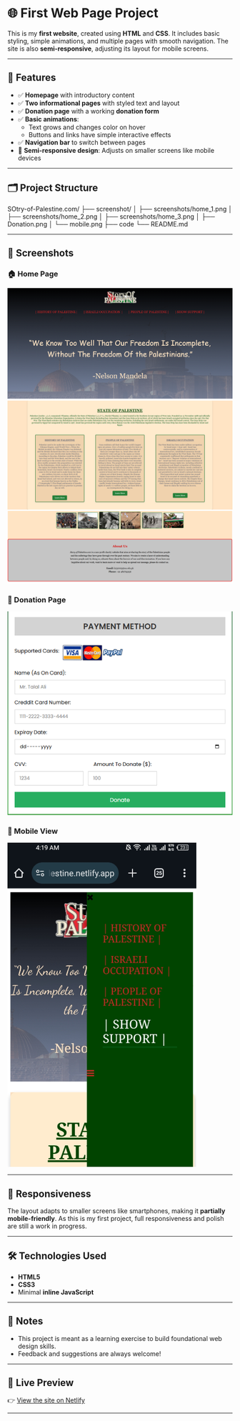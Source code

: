 # 🌐 First Web Page Project

This is my **first website**, created using **HTML** and **CSS**. It includes basic styling, simple animations, and multiple pages with smooth navigation. The site is also **semi-responsive**, adjusting its layout for mobile screens.

---

## 🚀 Features

- ✅ **Homepage** with introductory content
- ✅ **Two informational pages** with styled text and layout
- ✅ **Donation page** with a working **donation form**
- ✅ **Basic animations**:
  - Text grows and changes color on hover
  - Buttons and links have simple interactive effects
- ✅ **Navigation bar** to switch between pages
- 📱 **Semi-responsive design**: Adjusts on smaller screens like mobile devices

---

## 🗂️ Project Structure

SOtry-of-Palestine.com/
├── screenshot/
│   ├── screenshots/home_1.png
│   ├── screenshots/home_2.png
│   ├── screenshots/home_3.png
│   ├── Donation.png
│   └── mobile.png
├── code
└── README.md

---

## 📸 Screenshots

### 🏠 Home Page
![Home Page 1](screenshots/home_1.png)  
![Home Page 2](screenshots/home_2.png)  
![Home Page 3](screenshots/home_3.png)  

### 💸 Donation Page
![Donation Page](screenshots/donation.png)

### 📱 Mobile View
![Mobile View](screenshots/mobile.png)

---

## 📱 Responsiveness

The layout adapts to smaller screens like smartphones, making it **partially mobile-friendly**. As this is my first project, full responsiveness and polish are still a work in progress.

---

## 🛠️ Technologies Used

- **HTML5**
- **CSS3**
- Minimal **inline JavaScript**

---

## 📌 Notes

- This project is meant as a learning exercise to build foundational web design skills.
- Feedback and suggestions are always welcome!

---

## 🔗 Live Preview

👉 [View the site on Netlify](https://storyofpalestine.netlify.app/)

---
